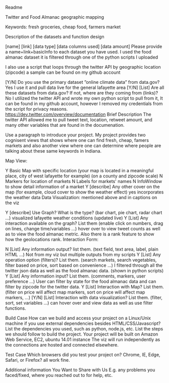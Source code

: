 Readme

Twitter and Food Almanac geographic mapping 

Keywords: fresh groceries, cheap food, farmers market

Description of the datasets and function design

[name] [link] [data type] [data columns used] [data amount] Please provide a name+link+basicInfo to each dataset you have used.
I used the food almanac dataset it is filtered through one of the python scripts I uploaded

I also use a script that loops through the twitter API by geographic location (zipcode) a sample can be found on my github account

[Y/N] Do you use the primary dataset ”online climate data” from data.gov?
	Yes I use it and pull data live for the general lafayette area
[Y/N] [List] Are all these datasets from data.gov? If not, where are they coming from (links)?
No I utilized the twitter API and wrote my own python script to pull from it, It can be found in my github account, however I removed my credentials from the script for privacy reasons. 
https://dev.twitter.com/overview/documentation
Brief Description
The twitter API allowed me to pull tweet text, location, retweet amount, and many other variables that are found in the documenation. 


Use a paragraph to introduce your project.
My project provides two cognisent views that shows where one can find fresh, cheap, famers markets and also another view where one can determine where people are talking about these same keywords in Indiana. 

Map View:

Y Basic Map with specific location (your map is located in a meaningful place, city of west lafayette for example)
	(on a county and zipcode scale)
N Markers for location of markets
N Labels for markets' names
N InfoWindow to show detail information of a market
Y [describe] Any other cover on the map (for example, cloud cover to show the weather effect)
yes incorporates the weather data
Data Visualization: mentioned above and in captions on the viz

Y [describe] Use Graph? What is the type? (bar chart, pie chart, radar chart ...) visualized lafayette weather conditions (updated live)
Y [List] Any interaction available on the graph? List them (enable click on numbers, drag on lines, change time/variables ...)
hover over to view tweet counts as well as to view the food almanac metric. Also there is a rank feature to show how the geolocations rank.
Interaction Form:

N [List] Any information output? list them. (text field, text area, label, plain HTML ...) Not from my viz but multiple outputs from my scripts
Y [List] Any operation option (filters)? List them. (search markets, search vegetables, filter based on price, sort based on convenience ...) I filtered through all the twitter json data as well as the food almanac data. (shown in python scripts)
Y [List] Any information input? List them. (comments, markers, user preference ...) User can filter by state for the food almanac data and can filter by zipcode for the twitter data. 
Y [List] Interaction with Map? List them. (filter on price will affect map markers, sort on price will affect map markers, ...)
[Y/N] [List] Interaction with data visualization? List them. (filter, sort, set variables ...)
can hover over and view data as well as use filter functions.

Build Case How can we build and access your project on a Linux/Unix machine if you use external dependencies besides HTML/CSS/Javascript? List the dependencies you used, such as python, node.js, etc. List the steps we should follow to build the project. Your project will be built on Amazon Web Service, EC2, ubuntu 14.01 instance
The viz will run independently as the connections are hosted and connected elsewhere.

Test Case Which browsers did you test your project on? Chrome, IE, Edge, Safari, or Firefox?
all work fine. 

Additional information You Want to Share with Us E.g. any problems you faced/fixed, where you reached out to for help, etc.


